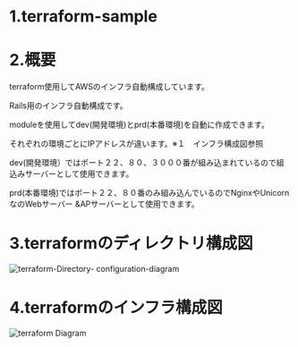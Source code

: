 
# 1.terraform-sample

# 2.概要
terraform使用してAWSのインフラ自動構成しています。

Rails用のインフラ自動構成です。

moduleを使用してdev(開発環境)とprd(本番環境)を自動に作成できます。

それぞれの環境ごとにIPアドレスが違います。※１　インフラ構成図参照

dev(開発環境）ではポート２２、８０、３０００番が組み込まれているので組込みサーバーとして使用できます。

prd(本番環境)ではポート２２、８０番のみ組み込んでいるのでNginxやUnicornなのWebサーバー &APサーバーとして使用できます。


# 3.terraformのディレクトリ構成図

![terraform-Directory- configuration-diagram](https://user-images.githubusercontent.com/90845405/147535054-9fa1d6fe-08ac-41ec-8222-911539cc1f60.jpg)

# 4.terraformのインフラ構成図
![terraform Diagram](https://user-images.githubusercontent.com/90845405/147536223-3cffde63-736e-41e2-8a58-389d576e571e.jpg)

